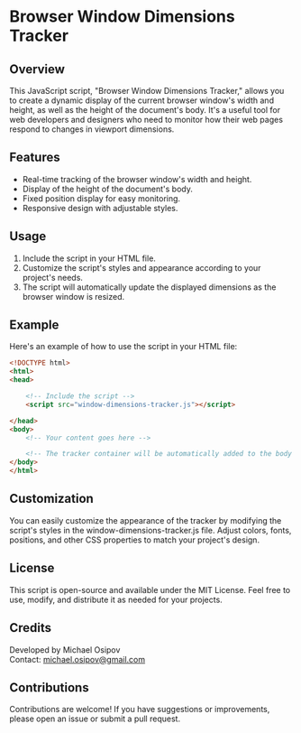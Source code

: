 # Browser Window Dimensions Tracker

## Overview

This JavaScript script, "Browser Window Dimensions Tracker," allows you to create a dynamic display of the current browser window's width and height, as well as the height of the document's body. It's a useful tool for web developers and designers who need to monitor how their web pages respond to changes in viewport dimensions.

## Features

- Real-time tracking of the browser window's width and height.
- Display of the height of the document's body.
- Fixed position display for easy monitoring.
- Responsive design with adjustable styles.

## Usage

1. Include the script in your HTML file.
2. Customize the script's styles and appearance according to your project's needs.
3. The script will automatically update the displayed dimensions as the browser window is resized.

## Example

Here's an example of how to use the script in your HTML file:

```html
<!DOCTYPE html>
<html>
<head>

    <!-- Include the script -->
    <script src="window-dimensions-tracker.js"></script>

</head>
<body>
    <!-- Your content goes here -->

    <!-- The tracker container will be automatically added to the body -->
</body>
</html>
```

## Customization
You can easily customize the appearance of the tracker by modifying the script's styles in the window-dimensions-tracker.js file. Adjust colors, fonts, positions, and other CSS properties to match your project's design.

## License
This script is open-source and available under the MIT License. Feel free to use, modify, and distribute it as needed for your projects.

## Credits
Developed by Michael Osipov  
Contact: michael.osipov@gmail.com

## Contributions
Contributions are welcome! If you have suggestions or improvements, please open an issue or submit a pull request.


